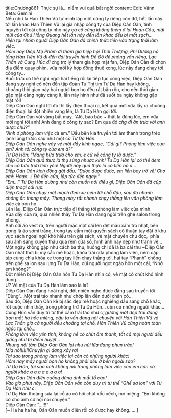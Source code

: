 title:Chương861: Thực sự là… niềm vui quá bất ngờ!
content:
Edit: Vânn<br>Beta: Gemini<br>Nếu như là Hàn Thiên Vũ tự mình lập một công ty riêng còn đỡ, hết lần này tới lần khác Hàn Thiên Vũ lại gia nhập công ty của Diệp Oản Oản, tình nguyện tới cái công ty nhỏ này c*̉a cô cũng không thèm ở lại Hoàn Cầu, mặt mũi của Chử Hồng Quang hết lần này đến lần khác đều bị mất sạch…<br>Hiện tại nhóm người Diệp Oản Oản đã chính thức tiến vào trạng thái làm việc.<br>Hôm nay Diệp Mộ Phàm đi tham gia hiệp hội Thời Thượng, Phí Dương hộ tống Hàn Tiện Vũ đi đến đài truyền hình Đế Đô để phỏng vấn riêng, Lạc Thần và Cung Húc đi c*̀ng trợ lý tham gia họp mặt fan, Diệp Oản Oản đi chọn địa điểm quay phim, vừa mới ký hợp đồng thuê xong, lúc này đang chạy tới công ty…<br>Buổi trưa có thể nghỉ ngơi hai tiếng rồi lại tiếp tục công việc, Diệp Oản Oản đang suy nghĩ có nên đến tập đoàn Tư Thị tìm Tư Dạ Hàn hay không, khoảng thời gian này hai người bọn họ đều rất bận rộn, cho nên thời gian gặp mặt càng ngày càng ít, lần này hình như đã suốt ba ngày không gặp mặt rồi!<br>Diệp Oản Oản nghĩ tới đó thì lấy điện thoại ra, kết quả mới vừa lấy ra chuông điện thoại lại đột nhiên vang lên, là Tư Dạ Hàn gọi tới.<br>Diệp Oản Oản vội vàng bắt máy, “Alô, bảo bảo ~ thật là đúng lúc, em vừa mới nghĩ tới anh! Anh đang ở công ty sao? Em qua đó c*̀ng đi ăn trưa với anh được chứ?”<br>“Anh ở phòng làm việc c*̉a em.” Đầu bên kia truyền tới âm thanh trong trẻo lạnh lùng trước sau như một c*̉a Tư Dạ Hàn.<br>Diệp Oản Oản nghe vậy vẻ mặt đầy kinh ngạc, “Cái gì? Phòng làm việc của em? Anh tới công ty của em à?”<br>Tư Dạ Hàn: “Mang bữa trưa cho em, e cứ về công ty là được.”<br>Diệp Oản Oản quả thực là thụ sủng nhược kinh! Tư Dạ Hàn lại có thể đem cho cô bữa trưa tình yêu! Người này quả thực là có tiến bộ a…<br>Diệp Oản Oản kích động gật đầu, “Được được được, em liền bay trở về! Chờ em!! Haaa…! Đã đến cửa, lập tức đến ngay!”<br>“Em…” Tư Dạ Hàn dường như còn muốn nói điều gì, Diệp Oản Oản đã cúp điện thoại cái rụp.<br>Diệp Oản Oản chạy một mạch đem xe ném tới chỗ đậu, sau đó nhanh chóng ấn thang máy. Thang máy rất nhanh chạy thẳng lên văn phòng làm việc c*̉a bọn họ.<br>Lên lầu, Diệp Oản Oản trực tiếp đi thẳng tới phòng làm việc của mình.<br>Vừa đẩy cửa ra, quả nhiên thấy Tư Dạ Hàn đang ngồi trên ghế salon trong phòng.<br>Anh cởi áo vest ra, trên người mặc một cái len dệt màu xám tro nhạt, bên trong là áo sơmi trắng, trong tay cầm một quyển sách cô thuận tay đặt ở khu vực sách ngoại ngữ khó hiểu trên giá sách, vẻ mặt chuyên chú đọc,  phía sau ánh sáng xuyên thấu qua rèm cửa sổ, hình ảnh này đẹp như tranh vẽ…<br>Một ngày không gặp như cách ba thu, huống chi đã là ba cái thu ~Diệp Oản Oản nhất thời bị mỹ sắc mê hoặc, khóa trái cửa phòng làm việc, ném cặp táp cùng chìa khóa xe trong tay liền chạy thẳng tới, hai tay “Phanh” chống trên ghế sa lon sau lưng Tư Dạ Hàn, cúi người ngọt ngào hôn một cái, “Nhớ em không?”<br>Đột nhiên bị Diệp Oản Oản hôn Tư Dạ Hàn nhìn cô, vẻ mặt có chút khó hình dung…<br>Ư? Vẻ mặt của Tư Dạ Hàn làm sao là lạ?<br>Diệp Oản Oản đang hoài nghi, đột nhiên nghe được đằng sau truyền tới “Đùng”…Một trái táo nhanh như chớp lăn đến dưới chân cô…<br>Sau đó, Diệp Oản Oản kẻ bị sắc đẹp mê hoặc nghiêng đầu sang chỗ khác, rốt cuộc nhìn thấy, trong phòng trừ Tư Dạ Hàn… còn có những người khác…<br>Cung Húc vẫn duy trì tư thế cầm trái táo như c*̃, gương mặt đẹp trai đang trợn mắt há hốc miệng, cậu ta vốn đang nói chuyện với Hàn Thiên Vũ và Lạc Thần giờ cả người đều choáng tại chỗ, Hàn Thiên Vũ cũng hoàn toàn ngốc tại chỗ…<br>Phòng làm việc yên tĩnh, không hề có chút âm thanh, tất cả mọi người đều giống như bị điểm huyệt…<br>Nhưng nội tâm Diệp Oản Oản lại như núi lửa đang phun trào!<br>Mịa nó!!!!!!!Chuyện gì đang xảy ra!<br>Tại sao trong phòng làm việc lại còn có những người khác!<br>Hôm nay mấy người bọn họ không phải đều ở bên ngoài sao?<br>Tư Dạ Hàn, tại sao anh không nói trong phòng làm việc của em còn có người khác a a a a a a a a!<br>Diệp Oản Oản điên cuồng dùng ánh mắt tố cáo!<br>Vào giờ phút này, Diệp Oản Oản vẫn còn duy trì tư thế “Ghế sa lon” với Tư Dạ Hàn như c*̃.<br>Tư Dạ Hàn thoáng sửa lại cổ áo có hơi chút xốc xếch, mở miệng: “Em không có cho anh cơ hội nói chuyện.”<br>Diệp Oản Oản: “…!!!”<br>[~ Ha ha ha ha, Oản Oản muốn điên rồi có được hay không……]